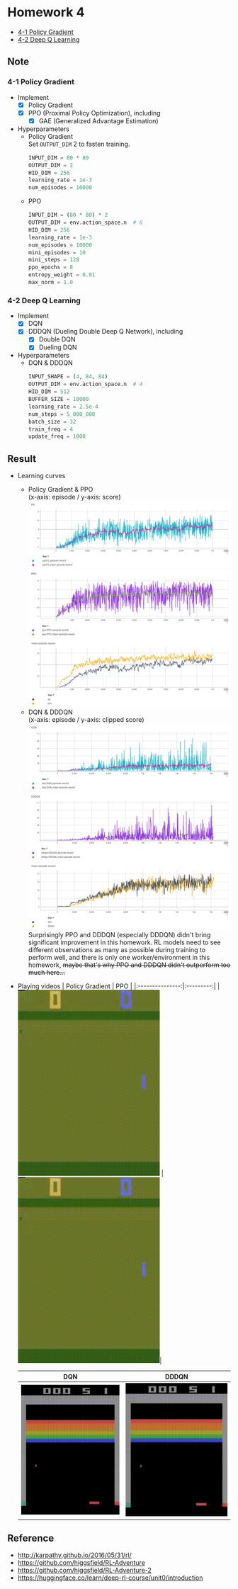 # Homework 4
* [4-1 Policy Gradient]
* [4-2 Deep Q Learning]

## Note
### 4-1 Policy Gradient
* Implement
  - [x] Policy Gradient
  - [x] PPO (Proximal Policy Optimization), including
    - [x] GAE (Generalized Advantage Estimation)
* Hyperparameters
  * Policy Gradient  
    Set `OUTPUT_DIM` 2 to fasten training.
    ```python
    INPUT_DIM = 80 * 80
    OUTPUT_DIM = 2
    HID_DIM = 256
    learning_rate = 1e-3
    num_episodes = 10000
    ```
  * PPO
    ```python
    INPUT_DIM = (80 * 80) * 2
    OUTPUT_DIM = env.action_space.n  # 6
    HID_DIM = 256
    learning_rate = 1e-3
    num_episodes = 10000
    mini_episodes = 10
    mini_steps = 128
    ppo_epochs = 8
    entropy_weight = 0.01
    max_norm = 1.0
    ```
### 4-2 Deep Q Learning
* Implement
  - [x] DQN
  - [x] DDDQN (Dueling Double Deep Q Network), including
    - [x] Double DQN
    - [x] Dueling DQN
* Hyperparameters
  * DQN & DDDQN
    ```python
    INPUT_SHAPE = (4, 84, 84)
    OUTPUT_DIM = env.action_space.n  # 4
    HID_DIM = 512
    BUFFER_SIZE = 10000
    learning_rate = 2.5e-4
    num_steps = 5_000_000
    batch_size = 32
    train_freq = 4
    update_freq = 1000
    ```

## Result
* Learning curves
  * Policy Gradient & PPO  
    (x-axis: episode / y-axis: score)
    ![re411]
    ![re412]
    ![re413]
  * DQN & DDDQN  
    (x-axis: episode / y-axis: clipped score)
    ![re421]
    ![re422]
    ![re423]  
  Surprisingly PPO and DDDQN (especially DDDQN) didn't bring significant improvement in this homework. RL models need to see different observations as many as possible during training to perform well, and there is only one worker/environment in this homework, ~~maybe that's why PPO and DDDQN didn't outperform too much here...~~

* Playing videos
  | Policy Gradient | PPO       |
  |:---------------:|:---------:|
  |![pong-pg]       |![pong-ppo]|
    
  | DQN           | DDDQN           |
  |:-------------:|:---------------:|
  |![breakout-dqn]|![breakout-dddqn]|
  
## Reference
* http://karpathy.github.io/2016/05/31/rl/
* https://github.com/higgsfield/RL-Adventure
* https://github.com/higgsfield/RL-Adventure-2
* https://huggingface.co/learn/deep-rl-course/unit0/introduction



[4-1 Policy Gradient]: https://docs.google.com/presentation/d/1bsXDirSx0hS0fJJQU2p1SeTG9ayMN_s_JBP2B8XQoMk
[4-2 Deep Q Learning]: https://docs.google.com/presentation/d/1RlGBmr8WwftbwnnnZm5B4h0emc8v4aGtn-dJomAQJLg
[re411]: result/re411.png
[re412]: result/re412.png
[re413]: result/re413.png
[re421]: result/re421.png
[re422]: result/re422.png
[re423]: result/re423.png
[pong-pg]: result/pong-pg-episode-0.gif
[pong-ppo]: result/pong-ppo-episode-0.gif
[breakout-dqn]: result/breakout-dqn-episode-0.gif
[breakout-dddqn]: result/breakout-dddqn-episode-0.gif
